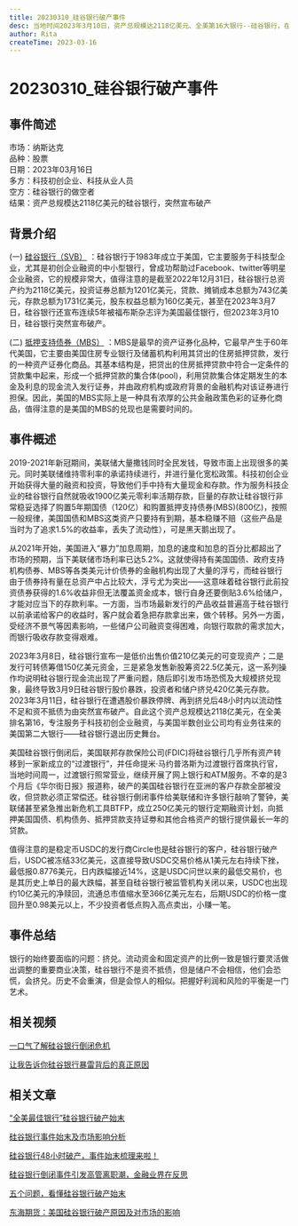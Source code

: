 ```yaml
---
title: 20230310_硅谷银行破产事件
desc: 当地时间2023年3月10日，资产总规模达2118亿美元、全美第16大银行--硅谷银行，在遭遇股价暴跌停牌、再到挤兑后48小时内以资金流动性不足和资不抵债为由突然宣布破产。
author: Rita
createTime: 2023-03-16
---
```


# 20230310_硅谷银行破产事件

## 事件简述
市场：纳斯达克  
品种：股票  
日期：2023年03月16日  
多方：科技初创企业、科技从业人员  
空方：硅谷银行的做空者  
结果：资产总规模达2118亿美元的硅谷银行，突然宣布破产 	

## 背景介绍

(一) [硅谷银行（SVB）](https://baike.baidu.com/item/%E7%A1%85%E8%B0%B7%E9%93%B6%E8%A1%8C/2574248?fr=ge_ala) ：硅谷银行于1983年成立于美国，它主要服务于科技型企业，尤其是初创企业融资的中小型银行，曾成功帮助过Facebook、twitter等明星企业融资，它的规模非常大，值得注意的是截至2022年12月31日，硅谷银行总资产约为2118亿美元，投资证券总额为1201亿美元，贷款、摊销成本总额为743亿美元，存款总额为1731亿美元，股东权益总额为160亿美元，甚至在2023年3月7日，硅谷银行还宣布连续5年被福布斯杂志评为美国最佳银行，但2023年3月10日，硅谷银行突然宣布破产。

(二) [抵押支持债券（MBS）](https://baike.so.com/doc/23724551-26825176.html) ：MBS是最早的资产证券化品种，它最早产生于60年代美国，它主要由美国住房专业银行及储蓄机构利用其贷出的住房抵押贷款，发行的一种资产证券化商品。其基本结构是，把贷出的住房抵押贷款中符合一定条件的贷款集中起来，形成一个抵押贷款的集合体(pool)，利用贷款集合体定期发生的本金及利息的现金流入发行证券，并由政府机构或政府背景的金融机构对该证券进行担保。因此，美国的MBS实际上是一种具有浓厚的公共金融政策色彩的证券化商品，值得注意的是美国的MBS的兑现也是需要时间的。

## 事件概述

2019-2021年新冠期间，美联储大量撒钱同时全民发钱，导致市面上出现很多的美元。同时美联储维持零利率的承诺持续进行，并进行量化宽松政策。科技初创企业开始获得大量的融资和投资，导致他们手中持有大量现金和存款。作为服务科技企业的硅谷银行自然就吸收1900亿美元零利率活期存款，巨量的存款让硅谷银行非常稳妥选择了购置5年期国债（120亿）和购置抵押支持债券(MBS)(800亿)，按照一般规律，美国国债和MBS这类资产只要持有到期，基本稳赚不赔（这些产品是当时为了追求1.5%的收益率，丢失了流动性），可是黑天鹅出现了。

从2021年开始，美国进入“暴力”加息周期，加息的速度和加息的百分比都超出了市场的预期，当下美联储市场利率已达5.2%。这就使得持有美国国债、政府支持机构债券、MBS等各类美元计价债券的金融机构出现了大量的浮亏，而硅谷银行由于债券持有量在总资产中占比较大，浮亏尤为突出——这意味着硅谷银行此前投资债券获得的1.6%收益非但无法覆盖资金成本，银行自身还要倒贴3.6%给储户，才能对应当下的存款利率。一方面，当市场最新发行的产品收益普遍高于硅谷银行以前承诺给客户的收益时，客户就会着急把存款拿出来，做个转移。另外一方面，受经济不景气等因素影响，一些储户公司融资变得困难，向银行取款的需求加大，而银行吸收存款变得艰难。

2023年3月8日，硅谷银行宣布一是低价出售价值210亿美元的可变现资产；二是发行可转债筹借150亿美元资金，三是紧急发售新股筹资22.5亿美元，这一系列操作均说明硅谷银行现金流出现了严重问题，随后即引发市场恐慌及大规模挤兑现象，最终导致3月9日硅谷银行股价暴跌，投资者和储户挤兑420亿美元存款。2023年3月11日，硅谷银行在遭遇股价暴跌停牌、再到挤兑后48小时内以流动性不足和资不抵债为由突然宣布破产。自此这个资产总规模达2118亿美元，在全美排名第16，专注服务于科技初创企业融资，与美国半数创业公司均有业务往来的美国第二大银行——硅谷银行退出历史舞台。
  
美国硅谷银行倒闭后，美国联邦存款保险公司(FDIC)将硅谷银行几乎所有资产转移到一家新成立的“过渡银行”，并任命提米·马约普洛斯为过渡银行首席执行官，当地时间周一，过渡银行照常营业，继续开展了网上银行和ATM服务。不幸的是3个月后《华尔街日报》报道称，破产的美国硅谷银行在亚洲的客户存款全部被没收，但贷款必须正常偿还。硅谷银行倒闭事件给美联储和许多银行敲响了警钟，美联储甚至紧急推出新危机工具BTFP，成立250亿美元的银行定期融资计划，向抵押美国国债、机构债务、抵押贷款支持证劵和其他合格资产的银行提供最长一年的贷款。

值得注意的是稳定币USDC的发行商Circle也是硅谷银行的客户，硅谷银行破产后，USDC被冻结33亿美元，这直接导致USDC交易价格从1美元左右持续下挫，最低报0.8776美元，日内跌幅接近14%，这是USDC问世以来的最低交易价，也是其历史上单日的最大跌幅，甚至自硅谷银行被监管机构关闭以来，USDC也出现约10亿美元的净赎回，流通总市值缩水至366亿美元左右，后期USDC的价格一度回升至0.98美元以上，不少投资者低点购入高点卖出，小赚一笔。

## 事件总结
  
银行的始终要面临的问题：挤兑。流动资金和固定资产的比例一致是银行要灵活做出调整的重要商业决策，硅谷银行不是资不抵债，但是储户不会相信，他们会恐慌，会挤兑。历史不会重演，但是会惊人的相似。把握好利润和风险的平衡是一门艺术。
  
## 相关视频
 
[一口气了解硅谷银行倒闭危机](https://www.bilibili.com/video/BV1Zs4y1H7rj/?spm_id_from=333.337.search-card.all.click)
			
[让我告诉你硅谷银行暴雷背后的真正原因](https://www.bilibili.com/video/BV1nX4y1f7aE/?buvid=XX018320FE9E637E412B5226DEF883C87F09B)
			
## 相关文章

[“全美最佳银行”硅谷银行破产始末](http://www.xinminweekly.com.cn/huanqiu/2023/03/22/18697.html)
			 	 
[硅谷银行事件始末及市场影响分析](https://finance.sina.com.cn/money/bank/2023-03-17/doc-imymcrfc4310634.shtml)
			 
[硅谷银行48小时破产，事件始末梳理来啦！](https://caifuhao.eastmoney.com/news/20230313163908194047410)
			 
[硅谷银行倒闭事件引发高管离职潮，金融业界在反思](https://www.360kuai.com/pc/941979cb6e3d11c04?cota=3&kuai_so=1&sign=360_57c3bbd1&refer_scene=so_1)
			 
[五个问题，看懂硅谷银行破产始末](https://k.sina.com.cn/article_1617264814_606580ae02001lmzo.html)
  
[东海期货：美国硅谷银行破产原因及对市场的影响](https://finance.sina.com.cn/money/future/fmnews/2023-03-17/doc-imymcvpc0970281.shtml)
